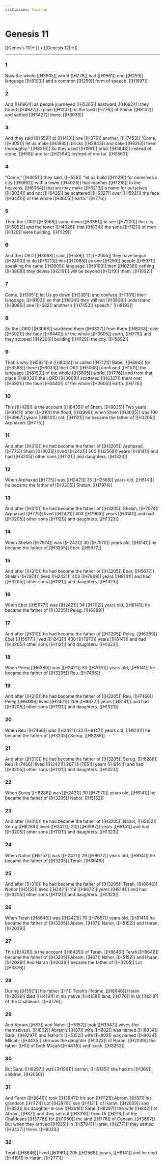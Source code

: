 ```yaml
---
cssClasses: lexicon
---
```


# Genesis 11

[[Genesis 10|←]] • [[Genesis 12|→]]

---

### 1
Now the whole [[H3605]] world [[H776]] had [[H1961]] one [[H259]] language [[H8193]] and a common [[H259]] form of speech. [[H1697]]

### 2
And [[H1961]] as people journeyed [[H5265]] eastward, [[H6924]] they found [[H4672]] a plain [[H1237]] in the land [[H776]] of Shinar [[H8152]] and settled [[H3427]] there. [[H8033]]

### 3
And they said [[H559]] to [[H413]] one [[H376]] another, [[H7453]] “Come, [[H3051]] let us make [[H3835]] bricks [[H3843]] and bake [[H8313]] them thoroughly.” [[H8316]] So they used [[H1961]] brick [[H3843]] instead of stone, [[H68]] and tar [[H2564]] instead of mortar. [[H2563]]

### 4
“Come,” [[H3051]] they said, [[H559]] “let us build [[H1129]] for ourselves  a city [[H5892]] with a tower [[H4026]] that reaches [[H7218]] to the heavens, [[H8064]] that we may make [[H6213]] a name for ourselves [[H8034]] and not [[H6435]] be scattered [[H6327]] over [[H5921]] the face [[H6440]] of the whole [[H3605]] earth.” [[H776]]

### 5
Then the LORD [[H3068]] came down [[H3381]] to see [[H7200]] the city [[H5892]] and the tower [[H4026]] that [[H834]] the sons [[H1121]] of men [[H120]] were building. [[H1129]]

### 6
And the LORD [[H3068]] said, [[H559]] “If [[H2005]] they have begun [[H2490]] to do [[H6213]] this [[H2088]] as one [[H259]] people [[H5971]] speaking the same [[H3605]] language, [[H8193]] then [[H6258]] nothing [[H3808]] they devise [[H2161]] will be beyond [[H1219]] them. [[H1992]]

### 7
Come, [[H3051]] let Us go down [[H3381]] and confuse [[H1101]] their language, [[H8193]] so that [[H834]] they will not [[H3808]] understand [[H8085]] one [[H582]] another’s [[H7453]] speech.” [[H8193]]

### 8
So the LORD [[H3068]] scattered them [[H6327]] from there [[H8033]] over [[H5921]] the face [[H6440]] of the whole [[H3605]] earth, [[H776]] and they stopped [[H2308]] building [[H1129]] the city. [[H5892]]

### 9
That is why [[H5921]] it [[H8034]] is called [[H7121]] Babel, [[H894]] for [[H3588]] there [[H8033]] the LORD [[H3068]] confused [[H1101]] the language [[H8193]] of the whole [[H3605]] world, [[H776]] and from that place [[H8033]] the LORD [[H3068]] scattered [[H6327]] them over [[H5921]] the face [[H6440]] of the whole [[H3605]] earth. [[H776]]

### 10
This [[H428]] is the account [[H8435]] of Shem. [[H8035]] Two years [[H8141]] after [[H310]] the flood, [[H3999]] when Shem [[H8035]] was 100 [[H3967]] years [[H8141]] old, [[H1121]] he became the father of [[H3205]] Arphaxad. [[H775]]

### 11
And after [[H310]] he had become the father of [[H3205]] Arphaxad, [[H775]] Shem [[H8035]] lived [[H2421]] 500 [[H2568]] years [[H8141]] and had [[H3205]] other sons [[H1121]] and daughters. [[H1323]]

### 12
When Arphaxad [[H775]] was [[H2421]] 35 [[H2568]] years old, [[H8141]] he became the father of [[H3205]] Shelah. [[H7974]]

### 13
And after [[H310]] he had become the father of [[H3205]] Shelah, [[H7974]] Arphaxad [[H775]] lived [[H2421]] 403 [[H7969]] years [[H8141]] and had [[H3205]] other sons [[H1121]] and daughters. [[H1323]]

### 14
When Shelah [[H7974]] was [[H2421]] 30 [[H7970]] years old, [[H8141]] he became the father of [[H3205]] Eber. [[H5677]]

### 15
And after [[H310]] he had become the father of [[H3205]] Eber, [[H5677]] Shelah [[H7974]] lived [[H2421]] 403 [[H7969]] years [[H8141]] and had [[H3205]] other sons [[H1121]] and daughters. [[H1323]]

### 16
When Eber [[H5677]] was [[H2421]] 34 [[H702]] years old, [[H8141]] he became the father of [[H3205]] Peleg. [[H6389]]

### 17
And after [[H310]] he had become the father of [[H3205]] Peleg, [[H6389]] Eber [[H5677]] lived [[H2421]] 430 [[H7970]] years [[H8141]] and had [[H3205]] other sons [[H1121]] and daughters. [[H1323]]

### 18
When Peleg [[H6389]] was [[H2421]] 30 [[H7970]] years old, [[H8141]] he became the father of [[H3205]] Reu. [[H7466]]

### 19
And after [[H310]] he had become the father of [[H3205]] Reu, [[H7466]] Peleg [[H6389]] lived [[H2421]] 209 [[H8672]] years [[H8141]] and had [[H3205]] other sons [[H1121]] and daughters. [[H1323]]

### 20
When Reu [[H7466]] was [[H2421]] 32 [[H8147]] years old, [[H8141]] he became the father of [[H3205]] Serug. [[H8286]]

### 21
And after [[H310]] he had become the father of [[H3205]] Serug, [[H8286]] Reu [[H7466]] lived [[H2421]] 207 [[H7651]] years [[H8141]] and had [[H3205]] other sons [[H1121]] and daughters. [[H1323]]

### 22
When Serug [[H8286]] was [[H2421]] 30 [[H7970]] years old, [[H8141]] he became the father of [[H3205]] Nahor. [[H5152]]

### 23
And after [[H310]] he had become the father of [[H3205]] Nahor, [[H5152]] Serug [[H8286]] lived [[H2421]] 200 [[H3967]] years [[H8141]] and had [[H3205]] other sons [[H1121]] and daughters. [[H1323]]

### 24
When Nahor [[H5152]] was [[H2421]] 29 [[H8672]] years old, [[H8141]] he became the father of [[H3205]] Terah. [[H8646]]

### 25
And after [[H310]] he had become the father of [[H3205]] Terah, [[H8646]] Nahor [[H5152]] lived [[H2421]] 119 [[H8672]] years [[H8141]] and had [[H3205]] other sons [[H1121]] and daughters. [[H1323]]

### 26
When Terah [[H8646]] was [[H2421]] 70 [[H7657]] years old, [[H8141]] he became the father of [[H3205]] Abram, [[H87]] Nahor, [[H5152]] and Haran. [[H2039]]

### 27
This [[H428]] is the account [[H8435]] of Terah. [[H8646]] Terah [[H8646]] became the father of [[H3205]] Abram, [[H87]] Nahor, [[H5152]] and Haran. [[H2039]] And Haran [[H2039]] became the father of [[H3205]] Lot. [[H3876]]

### 28
During [[H5921]] his father [[H1]] Terah’s lifetime, [[H8646]] Haran [[H2039]] died [[H4191]] in his native [[H4138]] land, [[H776]] in Ur [[H218]] of the Chaldeans. [[H3778]]

### 29
And Abram [[H87]] and Nahor [[H5152]] took [[H3947]] wives {for themselves}. [[H802]] Abram’s [[H87]] wife [[H802]] was named [[H8034]] Sarai, [[H8297]] and Nahor’s [[H5152]] wife [[H802]] was named [[H8034]] Milcah; [[H4435]] she was the daughter [[H1323]] of Haran, [[H2039]] the father [[H1]] of both Milcah [[H4435]] and Iscah. [[H3252]]

### 30
But Sarai [[H8297]] was [[H1961]] barren; [[H6135]] she had no [[H369]] children. [[H2056]]

### 31
And Terah [[H8646]] took [[H3947]] his son [[H1121]] Abram, [[H87]] his grandson [[H1121]] Lot [[H3876]] son [[H1121]] of Haran, [[H2039]] and [[H853]] his daughter-in-law [[H3618]] Sarai [[H8297]] the wife [[H802]] of Abram, [[H87]] and they set out [[H3318]] from Ur [[H218]] of the Chaldeans [[H3778]] for [[H1980]] the land [[H776]] of Canaan. [[H3667]] But when they arrived [[H935]] in [[H5704]] Haran, [[H2771]] they settled [[H3427]] there. [[H8033]]

### 32
Terah [[H8646]] lived [[H1961]] 205 [[H2568]] years, [[H8141]] and he died [[H4191]] in Haran. [[H2771]]

